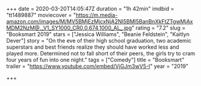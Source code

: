 +++
date = 2020-03-20T14:05:47Z
duration = "1h 42min"
imdbid = "tt1489887"
moviecover = "https://m.media-amazon.com/images/M/MV5BMjEzMjcxNjA2Nl5BMl5BanBnXkFtZTgwMjAxMDM2NzM@._V1_SY1000_CR0,0,674,1000_AL_.jpg"
rating = "7.2"
slug = "Booksmart 2019"
stars = ["Jessica Williams", "Beanie Feldstein", "Kaitlyn Dever"]
story = "On the eve of their high school graduation, two academic superstars and best friends realize they should have worked less and played more. Determined not to fall short of their peers, the girls try to cram four years of fun into one night."
tags = ["Comedy"]
title = "Booksmart"
trailer = "https://www.youtube.com/embed/VjGJm3wV5-I"
year = "2019"

+++
